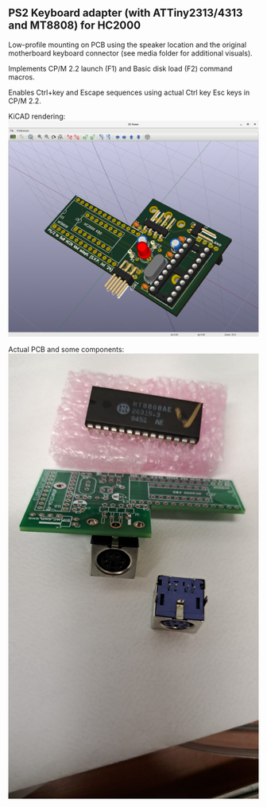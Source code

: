 ## PS2 Keyboard adapter (with ATTiny2313/4313 and MT8808) for HC2000

Low-profile mounting on PCB using the speaker location and the original motherboard keyboard connector (see media folder for additional visuals).

Implements CP/M 2.2 launch (F1) and Basic disk load (F2) command macros. 

Enables Ctrl+key and Escape sequences using actual Ctrl key Esc keys in CP/M 2.2.


KiCAD rendering:
![KiCAD rendering of PCB](https://github.com/svpantazi/HC2000_PS2_KBRD/blob/main/media/kicad_3d_rendering.png?raw=true)


Actual PCB and some components:
![some components](https://github.com/svpantazi/HC2000_PS2_KBRD/blob/main/media/some_components.jpeg?raw=true)





